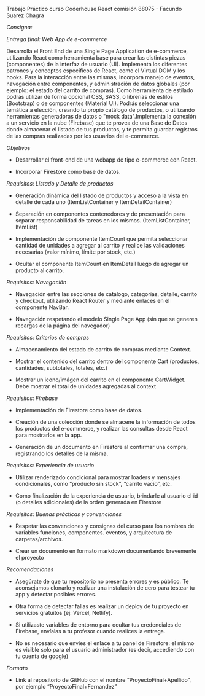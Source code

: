 Trabajo Práctico curso Coderhouse React comisión 88075 - Facundo Suarez Chagra

*Consigna:* 

*Entrega final: Web App de e-commerce*

Desarrolla el Front End de una Single Page Application de e-commerce, utilizando React como herramienta base para crear las distintas piezas (componentes) de la interfaz de usuario (UI). Implementa los diferentes patrones y conceptos específicos de React, como el Virtual DOM y los hooks. Para la interacción entre las mismas, incorpora manejo de eventos, navegación entre componentes, y administración de datos globales (por ejemplo: el estado del carrito de compras). Como herramienta de estilado podrás utilizar de forma opcional CSS, SASS, o librerías de estilos (Bootstrap) o de componentes (Material UI). Podrás seleccionar una temática a elección, creando tu propio catálogo de productos, o utilizando herramientas generadoras de datos o "mock data".Implementa la conexión a un servicio en la nube (Firebase) que te provea de una Base de Datos donde almacenar el listado de tus productos, y te permita guardar registros de las compras realizadas por los usuarios del e-commerce.

*Objetivos*

- Desarrollar el front-end de una webapp de tipo e-commerce con React.

- Incorporar Firestore como base de datos.

*Requisitos: Listado y Detalle de productos*

- Generación dinámica del listado de productos y acceso a la vista en detalle de cada uno (ItemListContainer y ItemDetailContainer)

- Separación en componentes contenedores y de presentación para separar responsabilidad de tareas en los mismos. (ItemListContainer, ItemList)

- Implementación de componente ItemCount que permita seleccionar cantidad de unidades a agregar al carrito y realice las validaciones necesarias (valor mínimo, límite por stock, etc.)

- Ocultar el componente ItemCount en ItemDetail luego de agregar un producto al carrito.

*Requisitos: Navegación*

- Navegación entre las secciones de catálogo, categorías, detalle, carrito y checkout, utilizando React Router y mediante enlaces en el componente NavBar.

- Navegación respetando el modelo Single Page App (sin que se generen recargas de la página del navegador)

*Requisitos: Criterios de compras*

- Almacenamiento del estado de carrito de compras mediante Context.

- Mostrar el contenido del carrito dentro del componente Cart (productos, cantidades, subtotales, totales, etc.)

- Mostrar un icono/imágen del carrito en el componente CartWidget. Debe mostrar el total de unidades agregadas al context

*Requisitos: Firebase*

- Implementación de Firestore como base de datos.

- Creación de una colección donde se almacene la información de todos los productos del e-commerce, y realizar las consultas desde React para mostrarlos en la app.

- Generación de un documento en Firestore al confirmar una compra, registrando los detalles de la misma.

*Requisitos: Experiencia de usuario*

- Utilizar renderizado condicional para mostrar loaders y mensajes condicionales, como “producto sin stock”, “carrito vacío”, etc.

- Como finalización de la experiencia de usuario, brindarle al usuario el id (o detalles adicionales) de la orden generada en Firestore

*Requisitos: Buenas prácticas y convenciones*

- Respetar las convenciones y consignas del curso para los nombres de variables funciones, componentes. eventos, y arquitectura de carpetas/archivos.

- Crear un documento en formato markdown documentando brevemente el proyecto

*Recomendaciones*

- Asegúrate de que tu repositorio no presenta errores y es público. Te aconsejamos clonarlo y realizar una instalación de cero para testear tu app y detectar posibles errores.

- Otra forma de detectar fallas es realizar un deploy de tu proyecto en servicios gratuitos (ej: Vercel, Netlify).

- Si utilizaste variables de entorno para ocultar tus credenciales de Firebase, envíalas a tu profesor cuando realices la entrega.

- No es necesario que envíes el enlace a tu panel de Firestore: el mismo es visible solo para el usuario administrador (es decir, accediendo con tu cuenta de google)

*Formato*
- Link al repositorio de GitHub con el nombre “ProyectoFinal+Apellido”, por ejemplo “ProyectoFinal+Fernandez”

